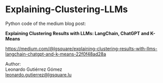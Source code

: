 # Explaining-Clustering-LLMs

Python code of the medium blog post:

**Explaining Clustering Results with LLMs: LangChain, ChatGPT and K-Means**

https://medium.com/@lgsquare/explaining-clustering-results-with-llms-langchain-chatgpt-and-k-means-22f0f48ad28a

Author:\
Leonardo Gutiérrez Gómez\
leonardo.gutierrez@lgsquare.lu
